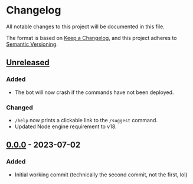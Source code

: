 # Changelog
All notable changes to this project will be documented in this file.

The format is based on [Keep a Changelog](https://keepachangelog.com/en/1.0.0/),
and this project adheres to [Semantic Versioning](https://semver.org/spec/v2.0.0.html).

## [Unreleased]
### Added
- The bot will now crash if the commands have not been deployed.

### Changed
- `/help` now prints a clickable link to the `/suggest` command.
- Updated Node engine requirement to v18.

## [0.0.0] - 2023-07-02
### Added
- Initial working commit (technically the second commit, not the first, lol)

[Unreleased]: https://github.com/AverageHelper/Pippin/compare/v0.0.0...HEAD
[0.0.0]: https://github.com/AverageHelper/Pippin/releases/tag/v0.0.0
